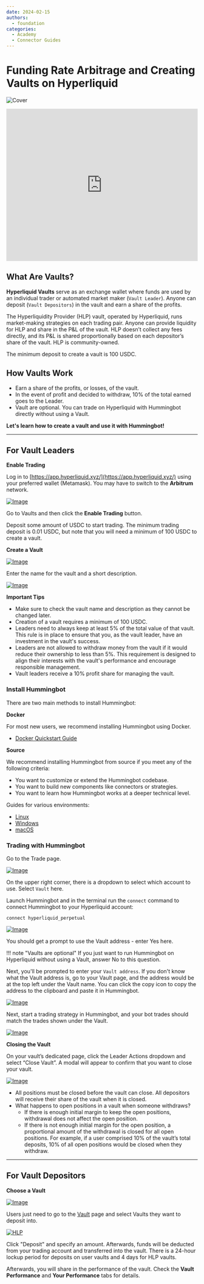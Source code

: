 ```yaml
---
date: 2024-02-15
authors:
  - foundation
categories:
  - Academy
  - Connector Guides
---
```


# Funding Rate Arbitrage and Creating Vaults on Hyperliquid

![Cover](cover.png)

<iframe style="width:100%; min-height:400px;" src="https://www.youtube.com/embed/Ly8R5g3juxw" frameborder="0" allow="accelerometer; autoplay; encrypted-media; gyroscope; picture-in-picture" allowfullscreen></iframe>


## What Are Vaults?

**Hyperliquid Vaults** serve as an exchange wallet where funds are used by an individual trader or automated market maker (`Vault Leader`). Anyone can deposit (`Vault Depositors`) in the vault and earn a share of the profits.

The Hyperliquidity Provider (HLP) vault, operated by Hyperliquid, runs market-making strategies on each trading pair. Anyone can provide liquidity for HLP and share in the P&L of the vault. HLP doesn’t collect any fees directly, and its P&L is shared proportionally based on each depositor’s share of the vault. HLP is community-owned.

<!-- more -->


The minimum deposit to create a vault is 100 USDC.

## How Vaults Work

- Earn a share of the profits, or losses, of the vault.
- In the event of profit and decided to withdraw, 10% of the total earned goes to the Leader.
- Vault are optional. You can trade on Hyperliquid with Hummingbot directly without using a Vault.

**Let's learn how to create a vault and use it with Hummingbot!**

---

## For Vault Leaders

**Enable Trading**

Log in to [https://app.hyperliquid.xyz/](https://app.hyperliquid.xyz/) using your preferred wallet (Metamask). You may have to switch to the **Arbitrum** network.

[![Image](image1.png)](image1.png)

Go to Vaults and then click the **Enable Trading** button.

Deposit some amount of USDC to start trading. The minimum trading deposit is 0.01 USDC, but note that you will need a minimum of 100 USDC to create a vault.

**Create a Vault**

[![Image](image2.png)](image2.png)

Enter the name for the vault and a short description.

[![Image](image3.png)](image3.png)

**Important Tips**

- Make sure to check the vault name and description as they cannot be changed later.
- Creation of a vault requires a minimum of 100 USDC.
- Leaders need to always keep at least 5% of the total value of that vault. This rule is in place to ensure that you, as the vault leader, have an investment in the vault's success.
- Leaders are not allowed to withdraw money from the vault if it would reduce their ownership to less than 5%. This requirement is designed to align their interests with the vault's performance and encourage responsible management.
- Vault leaders receive a 10% profit share for managing the vault.

### Install Hummingbot

There are two main methods to install Hummingbot:

**Docker**

For most new users, we recommend installing Hummingbot using Docker.

- [Docker Quickstart Guide](../../../installation/docker.md)

**Source**

We recommend installing Hummingbot from source if you meet any of the following criteria:

- You want to customize or extend the Hummingbot codebase.
- You want to build new components like connectors or strategies.
- You want to learn how Hummingbot works at a deeper technical level.

Guides for various environments:

  - [Linux](../../../installation/linux.md)
  - [Windows](../../../installation/windows.md)
  - [macOS](../../../installation/mac.md)

### Trading with Hummingbot

Go to the Trade page.

[![Image](image4.png)](image4.png)

On the upper right corner, there is a dropdown to select which account to use. Select `Vault` here.

Launch Hummingbot and in the terminal run the `connect` command to connect Hummingbot to your Hyperliquid account:

```
connect hyperliquid_perpetual
```

[![Image](image7.png)](image7.png)

You should get a prompt to use the Vault address - enter Yes here.

!!! note "Vaults are optional"
    If you just want to run Hummingbot on Hyperliquid without using a Vault, answer No to this question.

Next, you'll be prompted to enter your `Vault address`. If you don't know what the Vault address is, go to your Vault page, and the address would be at the top left under the Vault name. You can click the copy icon to copy the address to the clipboard and paste it in Hummingbot.

[![Image](image8.png)](image8.png)

Next, start a trading strategy in Hummingbot, and your bot trades should match the trades shown under the Vault.

[![Image](image11.png)](image11.png)

**Closing the Vault**

On your vault’s dedicated page, click the Leader Actions dropdown and select “Close Vault”. A modal will appear to confirm that you want to close your vault.

[![Image](image5.png)](image5.png)

- All positions must be closed before the vault can close. All depositors will receive their share of the vault when it is closed.
- What happens to open positions in a vault when someone withdraws?
    - If there is enough initial margin to keep the open positions, withdrawal does not affect the open position.
    - If there is not enough initial margin for the open position, a proportional amount of the withdrawal is closed for all open positions. For example, if a user comprised 10% of the vault’s total deposits, 10% of all open positions would be closed when they withdraw.

---

## For Vault Depositors

**Choose a Vault**

[![Image](image6.png)](image6.png)

Users just need to go to the [Vault](https://app.hyperliquid.xyz/vaults) page and select Vaults they want to deposit into.

[![HLP](hlp.png)](hlp.png)

Click "Deposit" and specify an amount. Afterwards, funds will be deducted from your trading account and transferred into the vault. There is a 24-hour lockup period for  deposits on user vaults and 4 days for HLP vaults.

Afterwards, you will share in the performance of the vault. Check the **Vault Performance** and **Your Performance** tabs for details.
